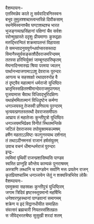वैशम्पायनः-  
एतस्मिन्नेव काले तु सर्ववादित्रनिस्स्वनः  
बभूव तुमुलश्शब्दस्त्वन्तरिक्षे दिवौकसाम्  
रथनेमिस्वनश्चैव घण्टाशब्दश्च भारत  
भुजङ्गव्याघ्रसिंहानां पक्षिणां चैव सर्वशः  
रवोन्मुखास्ते ददृशुः प्रीयमाणाः कुरूद्वहाः  
मरुद्भिरन्वितं शक्रमापतन्तं विहायसा  
ते समन्तादनुययुर्गन्धर्वाप्सरसस्तदा  
विमानैस्सूर्यसङ्काशैर्देवराजमरिन्दमम्  
ततस्स हरिभिर्युक्तं जाम्बूनदपरिष्कृतम्  
मेघनादिनमारुह्य श्रिया परमया ज्वलन्  
पार्थानभ्याजगामाऽऽशु देवराजः पुरन्दरः  
आगत्य च सहस्राक्षो रथादवरुरोह वै  
तं दृष्ट्वैव महात्मानं धर्मराजो युधिष्ठिरः  
भ्रातृभिस्सहितश्श्रीमान्देवराजमुपागमत्  
पूजयामास चैवाथ विधिवद्भूरिदक्षिणः  
यथार्हममितात्मानं विधिदृष्टेन कर्मणा  
धनञ्जयस्तु तेजस्वी प्रणिपत्य पुरन्दरम्  
भृत्यवत्प्रणतस्तस्थौ देवराजसमीपतः  
आघ्राय तं महातेजाः कुन्तीपुत्रो युधिष्ठिरः  
धनञ्जयमभिप्रेक्ष्य विनीतं स्थितमन्तिके  
जटिलं देवराजस्य तपोयुक्तमकल्मषम्  
हर्षेण महताऽऽविष्टः फल्गुनस्याथ दर्शनात्  
तं तथाऽदीनमनसं राजानं हर्षसंयुतम्  
उवाच वचनं धीमान्धर्मराजं पुरन्दरः  
इन्द्रः-  
त्वमिमां पृथिवीं राजन्प्रशासिष्यसि पाण्डव  
स्वस्ति प्राप्नुहि कौन्तेय काम्यकं पुनराश्रमम्  
अस्त्राणि लब्धानि च पाण्डवेन सर्वाणि मत्तः प्रयतेन राजन्  
कृतप्रियश्चास्मि धनञ्जयेन जेतुं न शक्यस्त्रिभिरेव लोकैः  
वैशम्पायनः-  
एवमुक्त्वा सहस्राक्षः कुन्तीपुत्रं युधिष्ठिरम्  
जगाम त्रिदिवं हृष्टस्स्तूयमानो महर्षिभिः  
धनेश्वरगृहस्थानां पाण्डवानां समागमम्  
शक्रेण य इदं विद्वानधीयीत समाहितः  
संवत्सरं ब्रह्मचारी नियतस्संशितव्रतः  
स जीवेद्भरतश्रेष्ठ सुसुखी शरदां शतम्  
